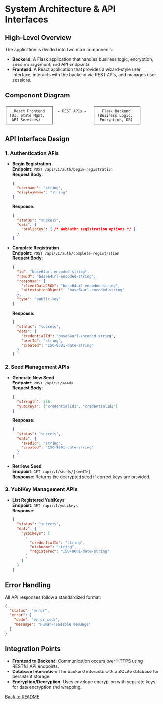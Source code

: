# System Architecture & API Interfaces

## High-Level Overview
The application is divided into two main components:
- **Backend**: A Flask application that handles business logic, encryption, seed management, and API endpoints.
- **Frontend**: A React application that provides a wizard-style user interface, interacts with the backend via REST APIs, and manages user sessions.

## Component Diagram
```
┌────────────────────┐                  ┌────────────────────┐
│   React Frontend   │  ← REST APIs →   │   Flask Backend    │
│ (UI, State Mgmt,   │                  │ (Business Logic,   │
│  API Services)     │                  │  Encryption, DB)   │
└────────────────────┘                  └────────────────────┘
```

## API Interface Design

### 1. Authentication APIs
- **Begin Registration**  
  **Endpoint**: `POST /api/v1/auth/begin-registration`  
  **Request Body**:
  ```json
  {
    "username": "string",
    "displayName": "string"
  }
  ```  
  **Response**:
  ```json
  {
    "status": "success",
    "data": {
      "publicKey": { /* WebAuthn registration options */ }
    }
  }
  ```

- **Complete Registration**  
  **Endpoint**: `POST /api/v1/auth/complete-registration`  
  **Request Body**:
  ```json
  {
    "id": "base64url-encoded-string",
    "rawId": "base64url-encoded-string",
    "response": {
      "clientDataJSON": "base64url-encoded-string",
      "attestationObject": "base64url-encoded-string"
    },
    "type": "public-key"
  }
  ```  
  **Response**:
  ```json
  {
    "status": "success",
    "data": {
      "credentialId": "base64url-encoded-string",
      "userId": "string",
      "created": "ISO-8601-date-string"
    }
  }
  ```

### 2. Seed Management APIs
- **Generate New Seed**  
  **Endpoint**: `POST /api/v1/seeds`  
  **Request Body**:
  ```json
  {
    "strength": 256,
    "yubikeys": ["credentialId1", "credentialId2"]
  }
  ```  
  **Response**:
  ```json
  {
    "status": "success",
    "data": {
      "seedId": "string",
      "created": "ISO-8601-date-string"
    }
  }
  ```

- **Retrieve Seed**  
  **Endpoint**: `GET /api/v1/seeds/{seedId}`  
  **Response**: Returns the decrypted seed if correct keys are provided.

### 3. YubiKey Management APIs
- **List Registered YubiKeys**  
  **Endpoint**: `GET /api/v1/yubikeys`  
  **Response**:
  ```json
  {
    "status": "success",
    "data": {
      "yubikeys": [
        {
          "credentialId": "string",
          "nickname": "string",
          "registered": "ISO-8601-date-string"
        }
      ]
    }
  }
  ```

## Error Handling
All API responses follow a standardized format:
```json
{
  "status": "error",
  "error": {
    "code": "error_code",
    "message": "Human-readable message"
  }
}
```

## Integration Points
- **Frontend to Backend**: Communication occurs over HTTPS using RESTful API endpoints.
- **Database Interaction**: The backend interacts with a SQLite database for persistent storage.
- **Encryption/Decryption**: Uses envelope encryption with separate keys for data encryption and wrapping.

[Back to README](../README.md) 